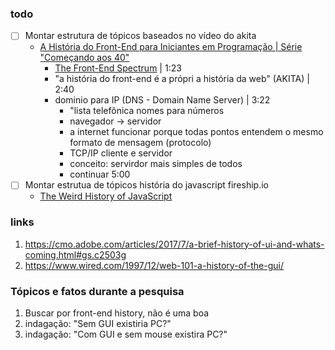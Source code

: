 ### todo
- [ ] Montar estrutura de tópicos baseados no vídeo do akita
  - [A História do Front-End para Iniciantes em Programação | Série "Começando aos 40"](https://www.youtube.com/watch?v=VKmPGmFY7H4&t=3s)
    - [The Front-End Spectrum](https://medium.com/@withinsight1/the-front-end-spectrum-c0f30998c9f0) | 1:23
    - "a história do front-end é a própri a história da web" (AKITA) | 2:40
    - dominio para IP (DNS - Domain Name Server) | 3:22
      - "lista telefônica nomes para números
      - navegador -> servidor
      - a internet funcionar porque todas pontos entendem o mesmo formato de mensagem (protocolo)
      - TCP/IP cliente e servidor
      - conceito: servirdor mais simples de todos
      - continuar 5:00
- [ ] Montar estrutua de tópicos história do javascript fireship.io
  - [The Weird History of JavaScript](https://www.youtube.com/watch?v=Sh6lK57Cuk4)

### links
1. https://cmo.adobe.com/articles/2017/7/a-brief-history-of-ui-and-whats-coming.html#gs.c2503g
1. https://www.wired.com/1997/12/web-101-a-history-of-the-gui/

### Tópicos e fatos durante a pesquisa
1. Buscar por front-end history, não é uma boa
1. indagação: "Sem GUI existiria PC?"
1. indagação: "Com GUI e sem mouse existira PC?"
